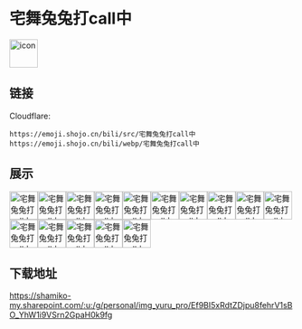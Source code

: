 # 宅舞兔兔打call中
<img src="https://emoji.shojo.cn/bili/src/宅舞兔兔打call中/icon.png" width="50" height="50" alt="icon">

## 链接
Cloudflare:
```
https://emoji.shojo.cn/bili/src/宅舞兔兔打call中
https://emoji.shojo.cn/bili/webp/宅舞兔兔打call中
```
## 展示
<img src="https://emoji.shojo.cn/bili/src/宅舞兔兔打call中/宅舞兔兔打call中-赛高！.png" width="50" height="50" alt="宅舞兔兔打call中-赛高！"><img src="https://emoji.shojo.cn/bili/src/宅舞兔兔打call中/宅舞兔兔打call中-斯哈.png" width="50" height="50" alt="宅舞兔兔打call中-斯哈"><img src="https://emoji.shojo.cn/bili/src/宅舞兔兔打call中/宅舞兔兔打call中-带斯ki.png" width="50" height="50" alt="宅舞兔兔打call中-带斯ki"><img src="https://emoji.shojo.cn/bili/src/宅舞兔兔打call中/宅舞兔兔打call中-赛...高.png" width="50" height="50" alt="宅舞兔兔打call中-赛...高"><img src="https://emoji.shojo.cn/bili/src/宅舞兔兔打call中/宅舞兔兔打call中-赛高超大声.png" width="50" height="50" alt="宅舞兔兔打call中-赛高超大声"><img src="https://emoji.shojo.cn/bili/src/宅舞兔兔打call中/宅舞兔兔打call中-超喜欢你.png" width="50" height="50" alt="宅舞兔兔打call中-超喜欢你"><img src="https://emoji.shojo.cn/bili/src/宅舞兔兔打call中/宅舞兔兔打call中-鼓掌.png" width="50" height="50" alt="宅舞兔兔打call中-鼓掌"><img src="https://emoji.shojo.cn/bili/src/宅舞兔兔打call中/宅舞兔兔打call中-拒绝拉踩.png" width="50" height="50" alt="宅舞兔兔打call中-拒绝拉踩"><img src="https://emoji.shojo.cn/bili/src/宅舞兔兔打call中/宅舞兔兔打call中-一起打歌.png" width="50" height="50" alt="宅舞兔兔打call中-一起打歌"><img src="https://emoji.shojo.cn/bili/src/宅舞兔兔打call中/宅舞兔兔打call中-永远爱打歌.png" width="50" height="50" alt="宅舞兔兔打call中-永远爱打歌"><img src="https://emoji.shojo.cn/bili/src/宅舞兔兔打call中/宅舞兔兔打call中-爱心发射.png" width="50" height="50" alt="宅舞兔兔打call中-爱心发射"><img src="https://emoji.shojo.cn/bili/src/宅舞兔兔打call中/宅舞兔兔打call中-我好幸福.png" width="50" height="50" alt="宅舞兔兔打call中-我好幸福"><img src="https://emoji.shojo.cn/bili/src/宅舞兔兔打call中/宅舞兔兔打call中-红色喷射.png" width="50" height="50" alt="宅舞兔兔打call中-红色喷射"><img src="https://emoji.shojo.cn/bili/src/宅舞兔兔打call中/宅舞兔兔打call中-噗通噗通.png" width="50" height="50" alt="宅舞兔兔打call中-噗通噗通"><img src="https://emoji.shojo.cn/bili/src/宅舞兔兔打call中/宅舞兔兔打call中-太棒了.png" width="50" height="50" alt="宅舞兔兔打call中-太棒了">

## 下载地址

https://shamiko-my.sharepoint.com/:u:/g/personal/img_yuru_pro/Ef9BI5xRdtZDjpu8fehrV1sBO_YhW1i9VSrn2GpaH0k9fg
